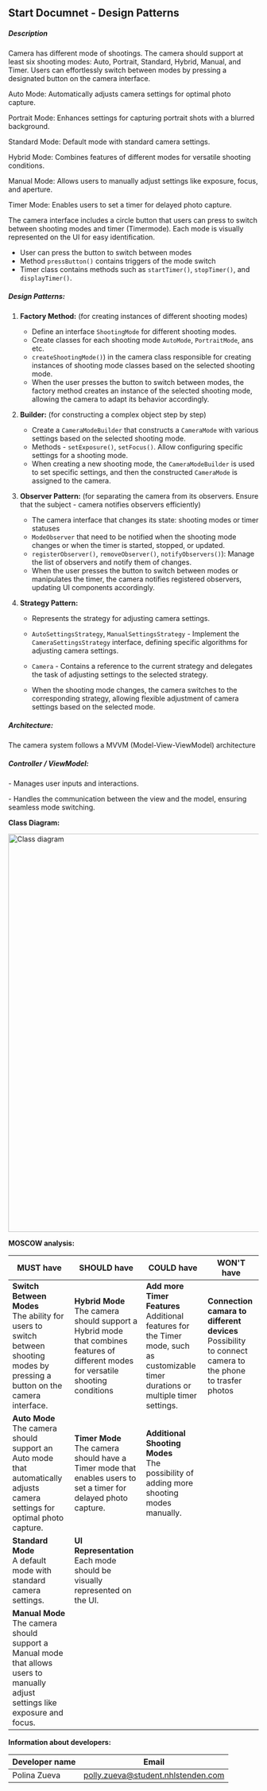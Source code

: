 ## **Start Documnet - Design Patterns**



##### **Description** 

Camera has different mode of shootings. The camera should support at least six shooting modes: Auto, Portrait, Standard, Hybrid, Manual, and Timer. Users can effortlessly switch between modes by pressing a designated button on the camera interface.

Auto Mode: Automatically adjusts camera settings for optimal photo capture.

Portrait Mode:  Enhances settings for capturing portrait shots with a blurred background.

Standard Mode: Default mode with standard camera settings.

Hybrid Mode: Combines features of different modes for versatile shooting conditions.

Manual Mode: Allows users to manually adjust settings like exposure, focus, and aperture.

Timer Mode: Enables users to set a timer for delayed photo capture.

The camera interface includes a circle button that users can press to switch between shooting modes and timer (Timermode). Each mode is visually represented on the UI for easy identification.

- User can press the button to switch between modes
- Method `pressButton()` contains triggers of the mode switch 
- Timer class contains methods such as  `startTimer()`, `stopTimer()`, and `displayTimer()`.



##### **Design Patterns:**

1. **Factory Method:** (for creating instances of different shooting modes)

   - Define an interface `ShootingMode` for different shooting modes.
   - Create classes for each shooting mode  `AutoMode`, `PortraitMode`, ans etc. 
   - `createShootingMode()`) in the camera class responsible for creating instances of shooting mode classes based on the selected shooting mode.
   - When the user presses the button to switch between modes, the factory method creates an instance of the selected shooting mode, allowing the camera to adapt its behavior accordingly.

2. **Builder:** (for constructing a complex object step by step)

   - Create a `CameraModeBuilder` that constructs a `CameraMode` with various settings based on the selected shooting mode.
   - Methods -  `setExposure()`, `setFocus()`.  Allow configuring specific settings for a shooting mode.
   - When creating a new shooting mode, the `CameraModeBuilder` is used to set specific settings, and then the constructed `CameraMode` is assigned to the camera.

3. **Observer Pattern:** (for separating the camera from its observers. Ensure that the subject - camera notifies observers efficiently)

   - The camera interface that changes its state: shooting modes or timer statuses
   - `ModeObserver` that need to be notified when the shooting mode changes or when the timer is started, stopped, or updated.
   - `registerObserver()`, `removeObserver()`, `notifyObservers()`): Manage the list of observers and notify them of changes.
   - When the user presses the button to switch between modes or manipulates the timer, the camera notifies registered observers, updating UI components accordingly.

4. **Strategy Pattern:**

   -  Represents the strategy for adjusting camera settings.

   - `AutoSettingsStrategy`, `ManualSettingsStrategy` -  Implement the `CameraSettingsStrategy` interface, defining specific algorithms for adjusting camera settings.
   - `Camera` -  Contains a reference to the current strategy and delegates the task of adjusting settings to the selected strategy.
   - When the shooting mode changes, the camera switches to the corresponding strategy, allowing flexible adjustment of camera settings based on the selected mode.

   

##### **Architecture:**

The camera system follows a MVVM (Model-View-ViewModel) architecture

##### **Controller / ViewModel:**

 \- Manages user inputs and interactions.

 \- Handles the communication between the view and the model, ensuring seamless mode switching.



**Class Diagram:**

<img width="801" alt="Class diagram" src="https://github.com/Polinalavender/Design-Patterns/assets/91316935/fdbea623-6aba-4a4e-a222-0b0ed52752a4">




**MOSCOW analysis:**

| MUST have                                                    | SHOULD have                                                  | COULD have                                                   | WON'T have                                                   |
| ------------------------------------------------------------ | ------------------------------------------------------------ | ------------------------------------------------------------ | ------------------------------------------------------------ |
| **Switch Between Modes<br />** The ability for users to switch between shooting modes by pressing a button on the camera interface. | **Hybrid Mode** <br />The camera should support a Hybrid mode that combines features of different modes for versatile shooting conditions | **Add more Timer Features** <br />Additional features for the Timer mode, such as customizable timer durations or multiple timer settings. | **Connection camara to different devices**<br />Possibility  to connect camera to the phone to trasfer photos |
| **Auto Mode** <br />The camera should support an Auto mode that automatically adjusts camera settings for optimal photo capture. | **Timer Mode** <br />The camera should have a Timer mode that enables users to set a timer for delayed photo capture. <br /> | **Additional Shooting Modes** <br />The possibility of adding more shooting modes manually. |                                                              |
| **Standard Mode** <br />A default mode with standard camera settings. | **UI Representation** <br />Each mode should be visually represented on the UI. |                                                              |                                                              |
| **Manual Mode** <br />The camera should support a Manual mode that allows users to manually adjust settings like exposure and  focus. |                                                              |                                                              |                                                              |



**Information about developers:**

| Developer name | Email                              |
| -------------- | ---------------------------------- |
| Polina Zueva   | polly.zueva@student.nhlstenden.com |

